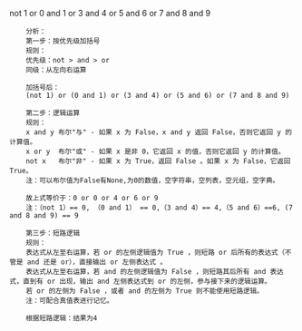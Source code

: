 not 1 or 0 and 1 or 3 and 4 or 5 and 6 or 7 and 8 and 9

        分析：
        第一步：按优先级加括号
        规则：
        优先级：not > and > or
        同级：从左向右运算

        加括号后：
        (not 1) or (0 and 1) or (3 and 4) or (5 and 6) or (7 and 8 and 9)

        第二步：逻辑运算
        规则：
        x and y	布尔"与" - 如果 x 为 False，x and y 返回 False，否则它返回 y 的计算值。
        x or y	布尔"或" - 如果 x 是非 0，它返回 x 的值，否则它返回 y 的计算值。
        not x	布尔"非" - 如果 x 为 True，返回 False 。如果 x 为 False，它返回 True。
        注：可以布尔值为False有None,为0的数值，空字符串，空列表，空元组，空字典。

        故上式等价于：0 or 0 or 4 or 6 or 9
        注：（not 1）== 0, （0 and 1） == 0,（3 and 4）== 4,（5 and 6）==6, (7 and 8 and 9) == 9

        第三步：短路逻辑
        规则：
        表达式从左至右运算，若 or 的左侧逻辑值为 True ，则短路 or 后所有的表达式（不管是 and 还是 or），直接输出 or 左侧表达式 。
        表达式从左至右运算，若 and 的左侧逻辑值为 False ，则短路其后所有 and 表达式，直到有 or 出现，输出 and 左侧表达式到 or 的左侧，参与接下来的逻辑运算。
        若 or 的左侧为 False ，或者 and 的左侧为 True 则不能使用短路逻辑。
        注：可配合真值表进行记忆。

        根据短路逻辑：结果为4